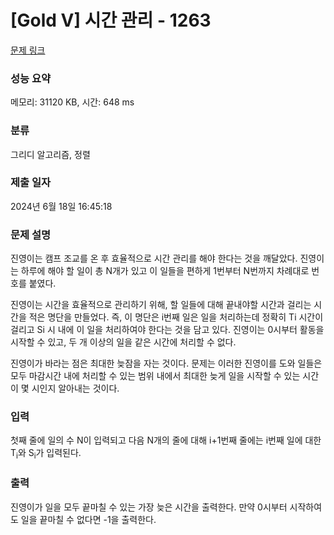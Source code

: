 # [Gold V] 시간 관리 - 1263 

[문제 링크](https://www.acmicpc.net/problem/1263) 

### 성능 요약

메모리: 31120 KB, 시간: 648 ms

### 분류

그리디 알고리즘, 정렬

### 제출 일자

2024년 6월 18일 16:45:18

### 문제 설명

<p>진영이는 캠프 조교를 온 후 효율적으로 시간 관리를 해야 한다는 것을 깨달았다. 진영이는 하루에 해야 할 일이 총 N개가 있고 이 일들을 편하게 1번부터 N번까지 차례대로 번호를 붙였다.</p>

<p>진영이는 시간을 효율적으로 관리하기 위해, 할 일들에 대해 끝내야할 시간과 걸리는 시간을 적은 명단을 만들었다. 즉, 이 명단은 i번째 일은 일을 처리하는데 정확히 Ti 시간이 걸리고 Si 시 내에 이 일을 처리하여야 한다는 것을 담고 있다. 진영이는 0시부터 활동을 시작할 수 있고, 두 개 이상의 일을 같은 시간에 처리할 수 없다.</p>

<p>진영이가 바라는 점은 최대한 늦잠을 자는 것이다. 문제는 이러한 진영이를 도와 일들은 모두 마감시간 내에 처리할 수 있는 범위 내에서 최대한 늦게 일을 시작할 수 있는 시간이 몇 시인지 알아내는 것이다.</p>

### 입력 

 <p>첫째 줄에 일의 수 N이 입력되고 다음 N개의 줄에 대해 i+1번째 줄에는 i번째 일에 대한 T<sub>i</sub>와 S<sub>i</sub>가 입력된다.</p>

### 출력 

 <p>진영이가 일을 모두 끝마칠 수 있는 가장 늦은 시간을 출력한다. 만약 0시부터 시작하여도 일을 끝마칠 수 없다면 -1을 출력한다.</p>

